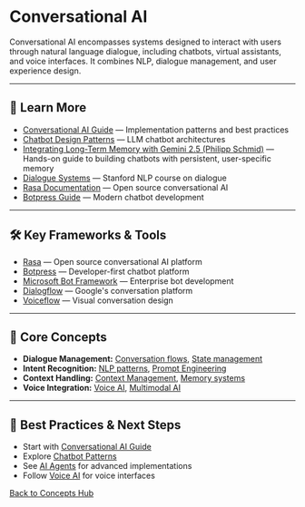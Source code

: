 # Conversational AI

Conversational AI encompasses systems designed to interact with users through natural language dialogue, including chatbots, virtual assistants, and voice interfaces. It combines NLP, dialogue management, and user experience design.

---

## 📖 Learn More

- [Conversational AI Guide](../guides/conversational-ai.md) — Implementation patterns and best practices
- [Chatbot Design Patterns](../reference/techniques/dessign_patterns_for_llm_applications/README.md#chatbot-agent) — LLM chatbot architectures
- [Integrating Long-Term Memory with Gemini 2.5 (Philipp Schmid)](https://www.philschmid.de/gemini-with-memory) — Hands-on guide to building chatbots with persistent, user-specific memory
- [Dialogue Systems](https://web.stanford.edu/~jurafsky/slp3/24.pdf) — Stanford NLP course on dialogue
- [Rasa Documentation](https://rasa.com/docs/) — Open source conversational AI
- [Botpress Guide](https://botpress.com/docs) — Modern chatbot development

---

## 🛠️ Key Frameworks & Tools

- [Rasa](https://rasa.com/) — Open source conversational AI platform
- [Botpress](https://botpress.com/) — Developer-first chatbot platform
- [Microsoft Bot Framework](https://dev.botframework.com/) — Enterprise bot development
- [Dialogflow](https://cloud.google.com/dialogflow) — Google's conversation platform
- [Voiceflow](https://www.voiceflow.com/) — Visual conversation design

---

## 🧠 Core Concepts

- **Dialogue Management:** [Conversation flows](../guides/conversational-ai.md), [State management](../guides/conversational-ai.md)
- **Intent Recognition:** [NLP patterns](../guides/conversational-ai.md), [Prompt Engineering](./prompt-engineering.md)
- **Context Handling:** [Context Management](./context-management.md), [Memory systems](./ai-agents.md)
- **Voice Integration:** [Voice AI](../guides/voice-ai.md), [Multimodal AI](./multimodal-ai.md)

---

## 🚀 Best Practices & Next Steps

- Start with [Conversational AI Guide](../guides/conversational-ai.md)
- Explore [Chatbot Patterns](../reference/techniques/dessign_patterns_for_llm_applications/README.md#chatbot-agent)
- See [AI Agents](./ai-agents.md) for advanced implementations
- Follow [Voice AI](../guides/voice-ai.md) for voice interfaces

[Back to Concepts Hub](./README.md)

